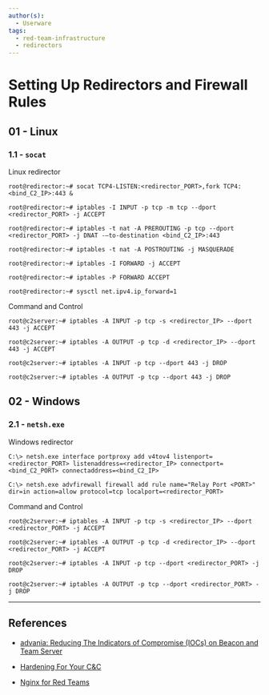 ```yaml
---
author(s):
  - Userware
tags:
  - red-team-infrastructure
  - redirectors
---
```

# Setting Up Redirectors and Firewall Rules

## 01 - Linux

### 1.1 - `socat`

Linux redirector

```
root@redirector:~# socat TCP4-LISTEN:<redirector_PORT>,fork TCP4:<bind_C2_IP>:443 &

root@redirector:~# iptables -I INPUT -p tcp -m tcp --dport <redirector_PORT> -j ACCEPT

root@redirector:~# iptables -t nat -A PREROUTING -p tcp --dport <redirector_PORT> -j DNAT -–to-destination <bind_C2_IP>:443

root@redirector:~# iptables -t nat -A POSTROUTING -j MASQUERADE

root@redirector:~# iptables -I FORWARD -j ACCEPT

root@redirector:~# iptables -P FORWARD ACCEPT

root@redirector:~# sysctl net.ipv4.ip_forward=1
```

Command and Control

```
root@c2server:~# iptables -A INPUT -p tcp -s <redirector_IP> --dport 443 -j ACCEPT

root@c2server:~# iptables -A OUTPUT -p tcp -d <redirector_IP> --dport 443 -j ACCEPT

root@c2server:~# iptables -A INPUT -p tcp --dport 443 -j DROP

root@c2server:~# iptables -A OUTPUT -p tcp --dport 443 -j DROP
```

## 02 - Windows

### 2.1 - `netsh.exe`

Windows redirector

```
C:\> netsh.exe interface portproxy add v4tov4 listenport=<redirector_PORT> listenaddress=<redirector_IP> connectport=<bind_C2_PORT> connectaddress=<bind_C2_IP>

C:\> netsh.exe advfirewall firewall add rule name="Relay Port <PORT>" dir=in action=allow protocol=tcp localport=<redirector_PORT>
```

Command and Control

```
root@c2server:~# iptables -A INPUT -p tcp -s <redirector_IP> --dport <redirector_PORT> -j ACCEPT

root@c2server:~# iptables -A OUTPUT -p tcp -d <redirector_IP> --dport <redirector_PORT> -j ACCEPT

root@c2server:~# iptables -A INPUT -p tcp --dport <redirector_PORT> -j DROP

root@c2server:~# iptables -A OUTPUT -p tcp --dport <redirector_PORT> -j DROP
```

---
## References

- [advania: Reducing The Indicators of Compromise (IOCs) on Beacon and Team Server](https://www.advania.co.uk/insights/blog/reducing-the-indicators-of-compromise-iocs-on-beacon-and-team-server/)

- [Hardening For Your C&C](https://medium.com/void-security/the-red-fortress-hardening-for-your-c-c-9c06af8147bd)

- [Nginx for Red Teams](https://0xda.de/blog/2020/02/nginx-for-red-teams/)